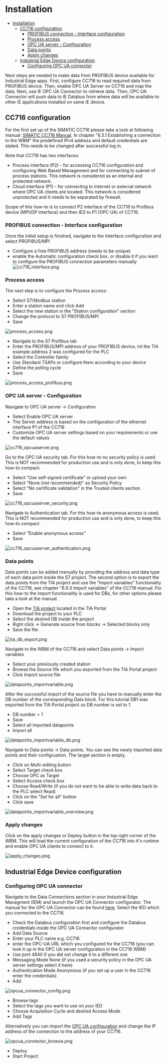 # Installation

- [Installation](#installation)
  - [CC716 configuration](#cc716-configuration)
    - [PROFIBUS connection - Interface configuration](#profibus-connection---interface-configuration)
    - [Process access](#process-access)
    - [OPC UA server - Configuration](#opc-ua-server---onfiguration)
    - [Data points](#data-points)
    - [Apply changes](#apply-changes)
  - [Industrial Edge Device configuration](#industrial-edge-device-configuration)
    - [Configuring OPC UA connector](#configuring-opc-ua-connector)
    
Next steps are needed to make data from PROFIBUS device available for Industrial Edge apps. 
First, configure CC716 to read required data from PROFIBUS device. Then, enable OPC UA Server on CC716 and map the data. Next, use IE OPC UA Connector to retrieve data. Then, OPC UA Connector will push data to IE Databus from where data will be available to other IE applications installed on same IE device.

## CC716 configuration
For the first set up of the SIMATIC CC716 please take a look at following manual: [SIMATIC CC716 Manual](https://support.industry.siemens.com/cs/document/109767960). In chapter "6.3.1 Establishing a connection to the WBM" the predefined IPv4 address and default credentials are stated. This needs to be changed after successful log in. 

Note that CC716 has two interfaces: 
 - Process interface (P2) - for accessing CC716 configuration and configuring Web Based Management and for connecting to subnet of process stations. This network is considered as an internal and protected network.
 - Cloud interface (P1) - for connecting to Internet or external network where OPC UA clients are located. This network is considered unprotected and it needs to be separated by firewall.
 
Scope of this how-to is to connect P2 interface of the CC716 to Profibus device (MPI/DP interface) and then IED to P1 (OPC UA) of CC716.

### PROFIBUS connection - Interface configuration

Once the initial setup is finished, navigate to the Interface configuration and select PROFIBUS/MPI
- Configure a free PROFIBUS address (needs to be unique)
- enable the Automatic configuration check box, or disable it if you want to configure the PROFIBUS connection parameters manually
![cc716_interface.png](../docs/graphics/cc716_interface.png)


### Process access

The next step is to configure the Process access:

- Select S7/Modbus station
- Enter a station name and click Add
- Select the new station in the "Station configuration" section
- Change the protocol to S7 PROFIBUS/MPI
- Save

![process_access.png](../docs/graphics/process_access.png)

- Navigate to the S7 Profibus tab
- Enter the PROFIBUS/MPI address of your PROFIBUS device, int the TIA example address 2 was configured for the PLC
- Select the Controller family
- Use Standard TSAPs or configure them according to your device
- Define the polling cycle
- Save

![process_access_profibus.png](../docs/graphics/process_access_profibus.png)

### OPC UA server - Configuration
Navigate to OPC UA server -> Configuration 

- Select Enable OPC UA server
- The Server address is based on the configuration of the ethernet interface P1 of the CC716
- Customize OPC UA server settings based on your requirements or use the default values

![cc716_opcuaserver.png](../docs/graphics/cc716_opcuaserver.png)

Go to the OPC UA security tab. For this how-to no security policy is used. This is NOT recommended for production use and is only done, to keep this how-to compact.

- Select "Use self-signed certificate" or upload your own
- Select "None (not recommended)" as Security Policy
- Select "No certificate validation" in the Trusted clients section
- Save

![cc716_opcuaserver_security.png](../docs/graphics/cc716_opcuaserver_security.png)

Navigate to Authentication tab. For this how-to anonymous access is used. This is NOT recommended for production use and is only done, to keep this how-to compact.
- Select "Enable anonymous access"
- Save

![cc716_opcuaserver_authentication.png](../docs/graphics/cc716_opcuaserver_authentication.png)

### Data points
Data points can be added manually by providing the address and data type of each data point inside the S7 project. The second option is to export the data points from the TIA project and use the "Import variables" functionality of the CC716, see chapter "6.9.3 Import variables" of the CC716 manual. For this how-to the import functionality is used for DBs, for other options please take a look at the manual.

- Open the [TIA project](../src/Profibus_Edge_HowTo.zap17) located in the TIA Portal
- Download the project to your PLC
- Select the desired DB inside the project
- Right click -> Generate source from blocks -> Selected blocks only
- Save the file

![tia_db_export.png](../docs/graphics/tia_db_export.png)

Navigate to the WBM of the CC716 and select Data points -> Import variables
- Select your previously created station
- Browse the Source file which you exported from the TIA Portal project
- Click Import source file

![datapoints_importvariable.png](../docs/graphics/datapoints_importvariable.png)

After the successful import of the source file you have to manually enter the DB number of the corresponding Data block. For this tutorial DB1 was exported from the TIA Portal project so DB number is set to 1. 
- DB number = 1
- Save
- Select all imported datapoints
- Import all

![datapoints_importvariable_db.png](../docs/graphics/datapoints_importvariable_db.png)

Navigate to Data points -> Data points. You can see the newly imported data points and their configruation. The target section is empty.

- Click on Multi-editing button
- Select Target check box
- Choose OPC as Target
- Select Access check box 
- Choose Read/Write (if you do not want to be able to write data back to the PLC select Read)
- Click on the "Set for all" button
- Click save

![datapoints_importvariable_overview.png](../docs/graphics/datapoints_importvariable_overview.png)

### Apply changes
Click on the apply changes or Deploy button in the top right corner of the WBM. This will load the current configuration of the CC716 into it's runtime and enable OPC UA clients to connect to it.

![apply_changes.png](../docs/graphics/apply_changes.png)


## Industrial Edge Device configuration

### Configuring OPC UA connector
Navigate to the Data Connections section in your Industrial Edge Managment (IEM) and launch the OPC UA Connector configurator. The manual for the OPC UA Connector can be found [here](https://support.industry.siemens.com/cs/document/109811051). Select the IED which you connected to the CC716.
- Check the Databus configuration first and configure the Databus credentials inside the OPC UA Connector configurator
- Add Data Source
- Enter your PLC name e.g. CC716
- enter the OPC-UA URL which you configured for the CC716 (you can look it up in the OPC UA server configuration in the CC716 WBM)
- Use port 4840 if you did not change it to a different one
- Messaging Mode None (if you used a security policy in the OPC UA server settings select it here)
- Authentication Mode Anonymous (if you set up a user in the CC716 enter the credentials)
- Add

![opcua_connector_config.png](../docs/graphics/opcua_connector_config.png)

- Browse tags
- Select the tags you want to use on your IED
- Choose Acquisition Cycle and desired Access Mode
- Add Tags

Alternatively you can import the [OPC UA configuration](../src/OPC_UA_config.json) and change the IP address of the connection to the address of your CC716.

![opcua_connector_browse.png](../docs/graphics/opcua_connector_browse.png)

- Deploy
- Start Project

